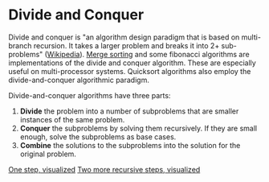# Divide and Conquer

Divide and conquer is "an algorithm design paradigm that is based on multi-branch recursion. It takes a larger problem and breaks it into 2+ sub-problems" ([Wikipedia](https://en.wikipedia.org/wiki/Divide_and_conquer_algorithm)). [Merge sorting](https://github.com/aspittel/coding_cheat_sheets/blob/master/sorting/mergesort.md) and some fibonacci algorithms are implementations of the divide and conquer algorithm. These are especially useful on multi-processor systems. Quicksort algorithms also employ the divide-and-conquer algorithmic paradigm.

Divide-and-conquer algorithms have three parts:
1. **Divide** the problem into a number of subproblems that are smaller instances of the same problem.
2. **Conquer** the subproblems by solving them recursively. If they are small enough, solve the subproblems as base cases.
3. **Combine** the solutions to the subproblems into the solution for the original problem.

[One step, visualized](https://cdn.kastatic.org/ka-perseus-images/98c02634ee7f970a6bfb0812cc1495bacb462282.png)
[Two more recursive steps, visualized](https://cdn.kastatic.org/ka-perseus-images/db9d172fc33b90e905c1213b8cce660c228bb99c.png)
